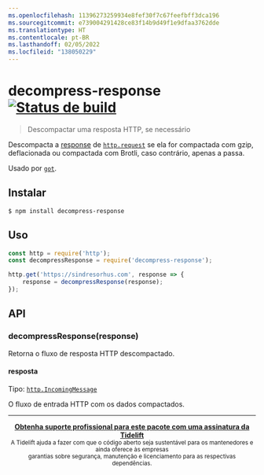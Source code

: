 ```yaml
---
ms.openlocfilehash: 11396273259934e8fef30f7c67feefbff3dca196
ms.sourcegitcommit: e739004291428ce83f14b9d49f1e9dfaa3762dde
ms.translationtype: HT
ms.contentlocale: pt-BR
ms.lasthandoff: 02/05/2022
ms.locfileid: "138050229"
---
```

# <a name="decompress-response-build-statushttpstravis-ciorgsindresorhusdecompress-response"></a>decompress-response [![Status de build](https://travis-ci.org/sindresorhus/decompress-response.svg?branch=master)](https://travis-ci.org/sindresorhus/decompress-response)

> Descompactar uma resposta HTTP, se necessário

Descompacta a [response](https://nodejs.org/api/http.html#http_class_http_incomingmessage) de [`http.request`](https://nodejs.org/api/http.html#http_http_request_options_callback) se ela for compactada com gzip, deflacionada ou compactada com Brotli, caso contrário, apenas a passa.

Usado por [`got`](https://github.com/sindresorhus/got).


## <a name="install"></a>Instalar

```
$ npm install decompress-response
```


## <a name="usage"></a>Uso

```js
const http = require('http');
const decompressResponse = require('decompress-response');

http.get('https://sindresorhus.com', response => {
    response = decompressResponse(response);
});
```


## <a name="api"></a>API

### <a name="decompressresponseresponse"></a>decompressResponse(response)

Retorna o fluxo de resposta HTTP descompactado.

#### <a name="response"></a>resposta

Tipo: [`http.IncomingMessage`](https://nodejs.org/api/http.html#http_class_http_incomingmessage)

O fluxo de entrada HTTP com os dados compactados.


---

<div align="center">
    <b>
        <a href="https://tidelift.com/subscription/pkg/npm-unzip-response?utm_source=npm-unzip-response&utm_medium=referral&utm_campaign=readme">Obtenha suporte profissional para este pacote com uma assinatura da Tidelift</a>
    </b>
    <br>
    <sub> A Tidelift ajuda a fazer com que o código aberto seja sustentável para os mantenedores e ainda oferece às empresas<br>garantias sobre segurança, manutenção e licenciamento para as respectivas dependências.
    </sub>
</div>
